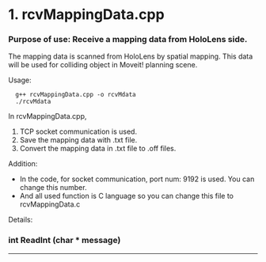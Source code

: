 # 1. rcvMappingData.cpp

### Purpose of use: Receive a mapping data from HoloLens side.

The mapping data is scanned from HoloLens by spatial mapping. This data will be used for colliding object in Moveit! planning scene.

Usage:
```
  g++ rcvMappingData.cpp -o rcvMdata
  ./rcvMdata
```
In rcvMappingData.cpp, 
1. TCP socket communication is used.
2. Save the mapping data with .txt file.
3. Convert the mapping data in .txt file to .off files.

Addition:

+ In the code, for socket communication, port num: 9192 is used. You can change this number.
+ And all used function is C language so you can change this file to rcvMappingData.c

Details:
### int ReadInt (char * message)


------------
